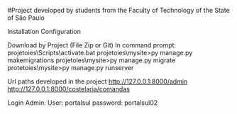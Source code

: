 #Project developed by students from the Faculty of Technology of the State of São Paulo

Installation Configuration

Download by Project (File Zip or Git)
In command prompt:
      projetoies\Scripts\activate.bat
      projetoies\mysite>py manage.py makemigrations
      projetoies\mysite>py manage.py migrate
      protetoies\mysite>py manage.py runserver

Url paths developed in the project
http://127.0.0.1:8000/admin
http://127.0.0.1:8000/costelaria/comandas

Login Admin:
  User: portalsul
  password: portalsul02
  
